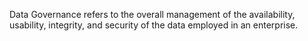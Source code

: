 Data Governance refers to the overall management of the availability, usability, integrity, and security of the data employed in an enterprise.